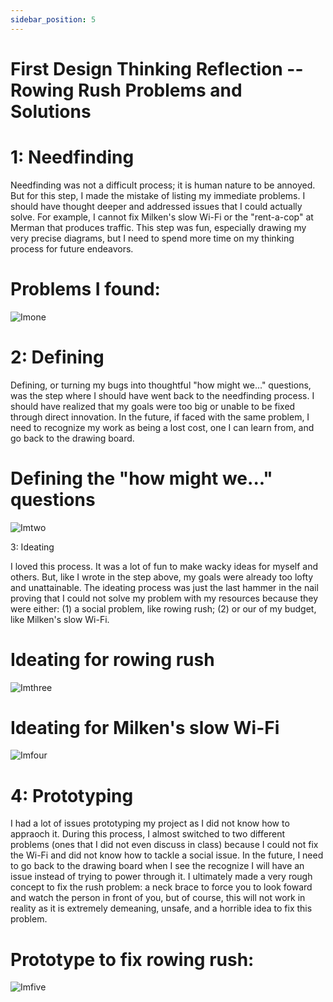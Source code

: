 ```yaml
---
sidebar_position: 5
---
```


# First Design Thinking Reflection -- Rowing Rush Problems and Solutions

# 1: Needfinding

Needfinding was not a difficult process; it is human nature to be annoyed. But for this step, I made the mistake of listing my immediate problems. I should have thought deeper and addressed issues that I could actually solve. For example, I cannot fix Milken's slow Wi-Fi or the "rent-a-cop" at Merman that produces traffic. This step was fun, especially drawing my very precise diagrams, but I need to spend more time on my thinking process for future endeavors. 

# Problems I found:

![Imone](https://cdn.discordapp.com/attachments/871870426169610332/1159983407279919134/IMG_4633.jpg?ex=653301bb&is=65208cbb&hm=fd3a4acf884170ce59f27005b161ecee7b28e8b536fa21158b17f8a398744f23&)

# 2: Defining

Defining, or turning my bugs into thoughtful "how might we..." questions, was the step where I should have went back to the needfinding process. I should have realized that my goals were too big or unable to be fixed through direct innovation. In the future, if faced with the same problem, I need to recognize my work as being a lost cost, one I can learn from, and go back to the drawing board.

# Defining the "how might we..." questions

![Imtwo](https://cdn.discordapp.com/attachments/871870426169610332/1159983193773056030/Screen_Shot_2023-10-06_at_3.38.59_PM.png?ex=65330188&is=65208c88&hm=69142cb41f28cbb2c39e87348b2edfdffe142b4359eaeed4bd56695d8e957cc9&)

3: Ideating

I loved this process. It was a lot of fun to make wacky ideas for myself and others. But, like I wrote in the step above, my goals were already too lofty and unattainable. The ideating process was just the last hammer in the nail proving that I could not solve my problem with my resources because they were either: (1) a social problem, like rowing rush; (2) or our of my budget, like Milken's slow Wi-Fi.

# Ideating for rowing rush

![Imthree](https://cdn.discordapp.com/attachments/871870426169610332/1159984481072074772/IMG_4623.png?ex=653302bb&is=65208dbb&hm=f1aca672a2c39b42e5b5b3aeca411d9702730377e5385fc68d91821d498e00b5&)

# Ideating for Milken's slow Wi-Fi

![Imfour](https://cdn.discordapp.com/attachments/871870426169610332/1159984459949555712/IMG_4624.png?ex=653302b6&is=65208db6&hm=3508892222a89d5251033e821ba64e8cd60fd03299f2c3dc949dc3e45048a297&)

# 4: Prototyping

I had a lot of issues prototyping my project as I did not know how to appraoch it. During this process, I almost switched to two different problems (ones that I did not even discuss in class) because I could not fix the Wi-Fi and did not know how to tackle a social issue. In the future, I need to go back to the drawing board when I see the recognize I will have an issue instead of trying to power through it. I ultimately made a very rough concept to fix the rush problem: a neck brace to force you to look foward and watch the person in front of you, but of course, this will not work in reality as it is extremely demeaning, unsafe, and a horrible idea to fix this problem. 

# Prototype to fix rowing rush:

![Imfive](https://cdn.discordapp.com/attachments/871870426169610332/1159983770938646570/IMG_4634.jpg?ex=65330212&is=65208d12&hm=1e6d51a4aa99bb2278f609bde8d156b6e71aa82eabc1336b5ae3a5b0d396d85e&2)